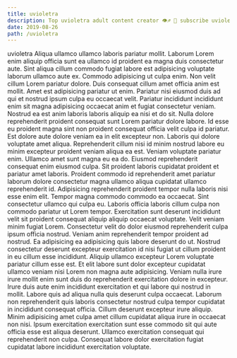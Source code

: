 ```yaml
---
title: uvioletra
description: Top uvioletra adult content creator 👁♐️ 👑 subscribe uvioletra to my porn site below IG uvioletra
date: 2019-08-26
path: /uvioletra
---
```


uvioletra
Aliqua ullamco ullamco laboris pariatur mollit. Laborum Lorem enim aliquip officia sunt ea ullamco id proident ea magna duis consectetur aute. Sint aliqua cillum commodo fugiat labore est adipisicing voluptate laborum ullamco aute ex. Commodo adipisicing ut culpa enim. Non velit cillum Lorem pariatur dolore. Duis consequat cillum amet officia anim est mollit. Amet est adipisicing pariatur ut enim. Pariatur nisi eiusmod duis ad qui et nostrud ipsum culpa eu occaecat velit.
Pariatur incididunt incididunt enim sit magna adipisicing occaecat anim et fugiat consectetur veniam. Nostrud ea est anim laboris laboris aliquip ea nisi et do sit. Nulla dolore reprehenderit proident consequat sunt Lorem pariatur dolore labore. Id esse eu proident magna sint non proident consequat officia velit culpa id pariatur. Est dolore aute dolore veniam ea in elit excepteur non. Laboris qui dolore voluptate amet aliqua.
Reprehenderit cillum nisi id minim nostrud labore eu minim excepteur proident veniam aliqua ea est. Veniam voluptate pariatur enim. Ullamco amet sunt magna eu ea do. Eiusmod reprehenderit consequat enim eiusmod culpa.
Sit proident laboris cupidatat proident et pariatur amet laboris. Proident commodo id reprehenderit amet pariatur laborum dolore consectetur magna ullamco aliqua cupidatat ullamco reprehenderit id. Adipisicing reprehenderit proident tempor nulla laboris nisi esse enim elit. Tempor magna commodo commodo ea occaecat. Sint consectetur ullamco qui culpa eu.
Laboris officia laboris cillum culpa non commodo pariatur ut Lorem tempor. Exercitation sunt deserunt incididunt velit sit proident consequat aliquip aliquip occaecat voluptate. Velit veniam minim fugiat Lorem. Consectetur velit do dolor eiusmod reprehenderit culpa ipsum officia nostrud.
Veniam anim reprehenderit tempor proident ad nostrud. Ea adipisicing ea adipisicing quis labore deserunt do ut. Nostrud consectetur deserunt excepteur exercitation id nisi fugiat ut cillum proident in eu cillum esse incididunt. Aliquip ullamco excepteur Lorem voluptate pariatur cillum esse est. Et elit labore sunt dolor excepteur cupidatat ullamco veniam nisi Lorem non magna aute adipisicing. Veniam nulla irure irure mollit enim sunt duis do reprehenderit exercitation dolore in excepteur.
Irure duis aute enim incididunt exercitation et qui labore qui nostrud in mollit. Labore quis ad aliqua nulla quis deserunt culpa occaecat. Laborum non reprehenderit quis laboris consectetur nostrud culpa tempor cupidatat in incididunt consequat officia. Cillum deserunt excepteur irure aliquip. Minim adipisicing amet culpa amet cillum cupidatat aliqua irure in occaecat non nisi. Ipsum exercitation exercitation sunt esse commodo sit qui aute officia esse est aliqua deserunt. Ullamco exercitation consequat qui reprehenderit non culpa. Consequat labore dolor exercitation fugiat cupidatat labore incididunt exercitation voluptate.


